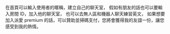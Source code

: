 在首頁可以輸入使用者的暱稱，建立自己的聊天室，
假如有朋友的話也可以要輸入房間 ID，加入他的聊天室，
也可以去無人區和機器人聊天練習英文，
如果想要加入派愛 premium 的話，可以贊助並掃碼支付，您將會獲得我的友誼一份，讓您感受到我的熱情。
